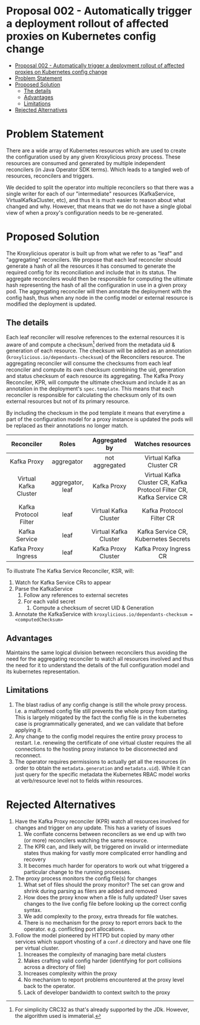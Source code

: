 # Proposal 002 - Automatically trigger a deployment rollout of affected proxies on Kubernetes config change 

<!-- TOC -->
* [Proposal 002 - Automatically trigger a deployment rollout of affected proxies on Kubernetes config change](#proposal-002---automatically-trigger-a-deployment-rollout-of-affected-proxies-on-kubernetes-config-change-)
* [Problem Statement](#problem-statement)
* [Proposed Solution](#proposed-solution)
  * [The details](#the-details)
  * [Advantages](#advantages)
  * [Limitations](#limitations)
* [Rejected Alternatives](#rejected-alternatives)
<!-- TOC -->
# Problem Statement
There are a wide array of Kubernetes resources which are used to create the configuration used by any given Kroxylicious proxy process. These resources are consumed and generated by multiple independent reconcilers (in Java Operator SDK terms). Which leads to a tangled web of resources, reconcilers and triggers. 

We decided to split the operator into multiple reconcilers so that there was a single writer for each of our "intermediate" resources (KafkaService, VirtualKafkaCluster, etc), and thus it is much easier to reason about what changed and why. However, that means that we do not have a single global view of when a proxy's configuration needs to be re-generated.

# Proposed Solution

The Kroxylicious operator is built up from what we refer to as "leaf" and "aggregating" reconcilers. 
We propose that each leaf reconciler should generate a hash of all the resources it has consumed to generate the required config for its reconciliation and include that in its status. The aggregate reconcilers would then be responsible for computing the ultimate hash representing the hash of all the configuration in use in a given proxy pod. The aggregating reconciler will then annotate the deployment with the config hash, thus when any node in the config model or external resource is modified the deployment is updated.    

## The details

Each leaf reconciler will resolve references to the external resources it is aware of and compute a checksum[^1] derived from the metadata uid & generation of each resource. The checksum will be added as an annotation (`kroxylicious.io/dependants-checksum`) of the Reconcilers resource.
The aggregating reconciler will consume the checksums from each leaf reconciler and compute its own checksum combining the uid, generation and status checksum of each resource its aggregating.
The Kafka Proxy Reconciler, KPR, will compute the ultimate checksum and include it as an annotation in the deployment's `spec.template`.
This means that each reconciler is responsible for calculating the checksum only of its own external resources but not of its primary resource.

By including the checksum in the pod template it means that everytime a part of the configuration model for a proxy instance is updated the pods will be replaced as their annotations no longer match.  


|      Reconciler       |      Roles       |     Aggregated by     |                          Watches resources                           |
|:---------------------:|:----------------:|:---------------------:|:--------------------------------------------------------------------:|
|      Kafka Proxy      |    aggregator    |    not aggregated     |                       Virtual Kafka Cluster CR                       |
| Virtual Kafka Cluster | aggregator, leaf |      Kafka Proxy      | Virtual Kafka Cluster CR, Kafka Protocol Filter CR, Kafka Service CR |
| Kafka Protocol Filter |       leaf       | Virtual Kafka Cluster |                       Kafka Protocol Filter CR                       |
|     Kafka Service     |       leaf       | Virtual Kafka Cluster |                 Kafka Service CR, Kubernetes Secrets                 |
|  Kafka Proxy Ingress  |       leaf       |  Kafka Proxy Cluster  |                        Kafka Proxy Ingress CR                        |

To illustrate
The Kafka Service Reconciler, KSR, will: 
1. Watch for Kafka Service CRs to appear
2. Parse the KafkaService
   1. Follow any references to external secretes
   2. For each valid secret
      1. Compute a checksum of secret UID & Generation
3. Annotate the KafkaService with `kroxylicious.io/dependants-checksum = <computedChecksum>`  


[^1]: For simplicity CRC32 as that's already supported by the JDk. However, the algorithm used is immaterial.
## Advantages
Maintains the same logical division between reconcilers thus avoiding the need for the aggregating reconciler to watch all resources involved and thus the need for it to understand the details of the full configuration model and its kubernetes representation. 

## Limitations
1. The blast radius of any config change is still the whole proxy process. I.e. a malformed config file still prevents the whole proxy from starting.
This is largely mitigated by the fact the config file is in the kubernetes case is programmatically generated, and we can validate that before applying it.
2. Any change to the config model requires the entire proxy process to restart. I.e. renewing the certificate of one virtual cluster requires the all connections to the hosting proxy instance to be disconnected and reconnect.
3. The operator requires permissions to actually get all the resources (in order to obtain the `metadata.generation` and `metadata.uid`). While it can just query for the specific metadata the Kubernetes RBAC model works at verb/resource level not to fields within resources. 

# Rejected Alternatives
1. Have the Kafka Proxy reconciler (KPR) watch all resources involved for changes and trigger on any update. This has a variety of issues
   1. We conflate concerns between reconcilers as we end up with two (or more) reconcilers watching the same resource.
   2. The KPR can, and likely will, be triggered on invalid or intermediate states thus making for vastly more complicated error handling and recovery
   3. It becomes much harder for operators to work out what triggered a particular change to the running processes.
2. The proxy process monitors the config file(s) for changes 
   1. What set of files should the proxy monitor? The set can grow and shrink during parsing as filers are added and removed
   2. How does the proxy know when a file is fully updated? User saves changes to the live config file before looking up the correct config syntax.
   3. We add complexity to the proxy, extra threads for file watches.
   4. There is no mechanism for the proxy to report errors back to the operator. e.g. conflicting port allocations. 
3. Follow the model pioneered by HTTPD but copied by many other services which support vhosting of a `conf.d` directory and have one file per virtual cluster.
   1. Increases the complexity of managing bare metal clusters 
   2. Makes crafting valid config harder (identifying for port collisions across a directory of file)
   3. Increases complexity within the proxy
   4. No mechanism to report problems encountered at the proxy level back to the operator.
   5. Lack of developer bandwidth to context switch to the proxy
